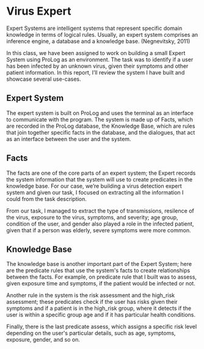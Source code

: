 # Virus Expert
Expert Systems are intelligent systems that represent specific domain knowledge in terms of logical rules. Usually, an expert system comprises an inference engine, a database and a knowledge base. (Negnevitsky, 2011)

In this class, we have been assigned to work on building a small Expert System using ProLog as an environment. The task was to identify if a user has been infected by an unknown virus, given their symptoms and other patient information. In this report, I’ll review the system I have built and showcase several use-cases.

## Expert System
The expert system is built on ProLog and uses the terminal as an interface to communicate with the program. The system is made up of Facts, which are recorded in the ProLog database, the Knowledge Base, which are rules that join together specific facts in the database, and the dialogues, that act as an interface between the user and the system.

## Facts
The facts are one of the core parts of an expert system; the Expert records the system information that the system will use to create predicates in the knowledge base. For our case, we’re building a virus detection expert system and given our task, I focused on extracting all the information I could from the task description.

From our task, I managed to extract the type of transmissions, resilence of the virus, exposure to the virus, symptoms, and severity; age group, condition of the user, and gender also played a role in the infected patient, given that if a person was elderly, severe symptoms were more common.

## Knowledge Base
The knowledge base is another important part of the Expert System; here are the predicate rules that use the system's facts to create relationships between the facts. For example, on predicate rule that I built was to assess, given exposure time and symptoms, if the patient would be infected or not.

Another rule in the system is the risk assessment and the high_risk assessment; these predicates check if the user has risks given their symptoms and if a patient is in the high_risk group, where it detects if the user is within a specific group age and if it has particular health conditions.

Finally, there is the last predicate assess, which assigns a specific risk level depending on the user's particular details, such as age, symptoms, exposure, gender, and so on.
